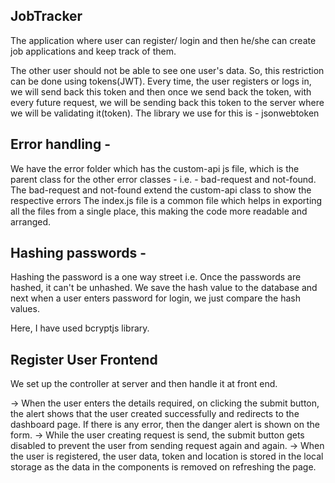 ## JobTracker

The application where user can register/ login and then he/she can create job applications and keep track of them. 

The other user should not be able to see one user's data. So, this restriction can be done using tokens(JWT). Every time, the user registers or logs in, we will send back this token and then once we send back the token, with every future request, we will be sending back this token to the server where we will be validating it(token). The library we use for this is - jsonwebtoken


## Error handling - 

We have the error folder which has the custom-api js file, which is the parent class for the other error classes - i.e. - bad-request and not-found.
The bad-request and not-found extend the custom-api class to show the respective errors
The index.js file is a common file which helps in exporting all the files from a single place, this making the code more readable and arranged.


## Hashing passwords - 
Hashing the password is a one way street i.e. Once the passwords are hashed, it can't be unhashed. We save the hash value to the database and 
next when a user enters password for login, we just compare the hash values.

Here, I have used bcryptjs library.

## Register User Frontend
We set up the controller at server and then handle it at front end.

-> When the user enters the details required, on clicking the submit button, the alert shows that the user created successfully and redirects to the dashboard page. If there is any error, then the danger alert is shown on the form. 
-> While the user creating request is send, the submit button gets disabled to prevent the user from sending request again and again.
-> When the user is registered, the user data, token and location is stored in the local storage as the data in the components is removed on refreshing the page.